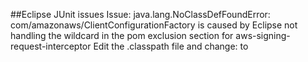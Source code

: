 
##Eclipse JUnit issues
Issue: java.lang.NoClassDefFoundError: com/amazonaws/ClientConfigurationFactory
is caused by Eclipse not handling the wildcard in the pom exclusion section for aws-signing-request-interceptor
Edit the .classpath file and change:
<classpathentry kind="var" path="M2_REPO/com/amazonaws/aws-java-sdk-core/1.10.19/aws-java-sdk-core-1.10.19.jar"/>
to
 <classpathentry kind="var" path="M2_REPO/com/amazonaws/aws-java-sdk-core/1.11.18/aws-java-sdk-core-1.11.18.jar"/>